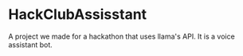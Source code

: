 # HackClubAssisstant
A project we made for a hackathon that uses llama's API. It is a voice assistant bot.
